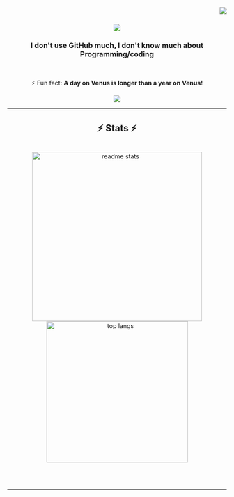 <img align="right" src="https://visitor-badge.laobi.icu/badge?page_id=J2L3S4.J2L3S4" />

<h1 align="center">
    <img src="https://readme-typing-svg.herokuapp.com/?font=Righteous&size=35&center=true&vCenter=true&width=500&height=70&duration=4000&lines=Hi+There!+👋;+I'm+J2L3S4!;" />
</h1>

<h3 align="center">I don't use GitHub much, I don't know much about Programming/coding</h3>

<br/>

<div align="center">

⚡ Fun fact: **A day on Venus is longer than a year on Venus!**

 </div>
 
<div align="center"> 
  <a href="https://www.youtube.com/watch?v=j5a0jTc9S10">
    <img src="https://img.shields.io/badge/YouTube cool video-333333?style=for-the-badge&logo=youtube&logoColor=red" />
  </a>

<hr/>

<h2 align="center">⚡ Stats ⚡</h2>
<br>
<div align=center>
  <img width=390 src="https://github-readme-stats.vercel.app/api?username=J2L3S4&show_icons=true&theme=react&rank_icon=github&border_radius=10" alt="readme stats" />
  <br/>
  <img width=325 align="center" src="https://github-readme-stats.vercel.app/api/top-langs/?username=J2L3S4&layout=compact&theme=react&border_radius=10&size_weight=0.5&count_weight=0.5&exclude_repo=github-readme-stats" alt="top langs" />
</div>

<br/><br/>

<hr/>

<br/>

<br/>
